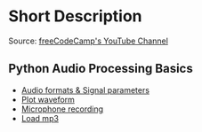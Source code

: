# Short Description

Source: [freeCodeCamp's YouTube Channel](https://www.youtube.com/watch?v=mYUyaKmvu6Y)

## Python Audio Processing Basics
- [Audio formats & Signal parameters]("./01-basics/wav_example.py")
- [Plot waveform](plot_audio.py)
- [Microphone recording](record_mic.py)
- [Load mp3](load_mp3.py)
